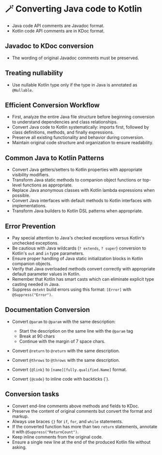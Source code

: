 # 🪄 Converting Java code to Kotlin

* Java code API comments are Javadoc format.
* Kotlin code API comments are in KDoc format. 
 
## Javadoc to KDoc conversion

* The wording of original Javadoc comments must be preserved.
                                                                      
## Treating nullability

* Use nullable Kotlin type only if the type in Java is annotated as `@Nullable`.

## Efficient Conversion Workflow

* First, analyze the entire Java file structure before beginning conversion to understand dependencies and class relationships.
* Convert Java code to Kotlin systematically: imports first, followed by class definitions, methods, and finally expressions.
* Preserve all existing functionality and behavior during conversion.
* Maintain original code structure and organization to ensure readability.

## Common Java to Kotlin Patterns

* Convert Java getters/setters to Kotlin properties with appropriate visibility modifiers.
* Transform Java static methods to companion object functions or top-level functions as appropriate.
* Replace Java anonymous classes with Kotlin lambda expressions when possible.
* Convert Java interfaces with default methods to Kotlin interfaces with implementations.
* Transform Java builders to Kotlin DSL patterns when appropriate.

## Error Prevention

* Pay special attention to Java's checked exceptions versus Kotlin's unchecked exceptions.
* Be cautious with Java wildcards (`? extends`, `? super`) conversion to Kotlin's `out` and `in` type parameters.
* Ensure proper handling of Java static initialization blocks in Kotlin companion objects.
* Verify that Java overloaded methods convert correctly with appropriate default parameter values in Kotlin.
* Remember that Kotlin has smart casts which can eliminate explicit type casting needed in Java.
* Suppress `detekt` build errors using this format: `[Error]` with `@Suppress("Error")`.

## Documentation Conversion

* Convert `@param` to `@param` with the same description: 
  - Start the description on the same line with the `@param` tag 
  - Break at 90 chars
  - Continue with the margin of 7 space chars.

* Convert `@return` to `@return` with the same description.
* Convert `@throws` to `@throws` with the same description.
* Convert `{@link}` to `[name][fully.qualified.Name]` format.
* Convert `{@code}` to inline code with backticks (`).

## Conversion tasks
 * Convert end-line comments above methods and fields to KDoc.
 * Preserve the content of original comments but convert the format and markup.
 * Always use braces `{}` for `if`, `for`, and `while` statements.
 * If the converted function has more than two `return` statements, annotate it with `@Suppress("ReturnCount")`.
 * Keep inline comments from the original code.
 * Ensure a single new line at the end of the produced Kotlin file without asking.


